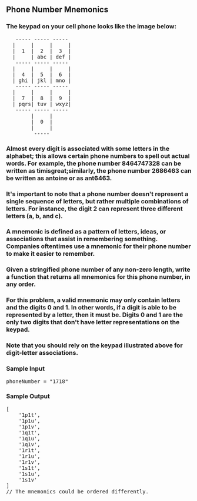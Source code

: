 ## Phone Number Mnemonics

### The keypad on your cell phone looks like the image below:

<pre>   ----- ----- -----
  |     |     |     |
  |  1  |  2  |  3  |
  |     | abc | def |
   ----- ----- -----
  |     |     |     |
  |  4  |  5  |  6  |
  | ghi | jkl | mno |
   ----- ----- -----
  |     |     |     |
  |  7  |  8  |  9  |
  | pqrs| tuv | wxyz|
   ----- ----- -----
        |     |
        |  0  |
        |     |
         -----
</pre>

### Almost every digit is associated with some letters in the alphabet; this allows certain phone numbers to spell out actual words. For example, the phone number <span>8464747328</span> can be written as <span>timisgreat</span>;similarly, the phone number <span>2686463</span> can be written as <span>antoine</span> or as <span>ant6463</span>.

### It's important to note that a phone number doesn't represent a single sequence of letters, but rather multiple combinations of letters. For instance, the digit <span>2</span> can represent three different letters (a, b, and c).

### A mnemonic is defined as a pattern of letters, ideas, or associations that assist in remembering something. Companies oftentimes use a mnemonic for their phone number to make it easier to remember.

### Given a stringified phone number of any non-zero length, write a function that returns all mnemonics for this phone number, in any order.

### For this problem, a valid mnemonic may only contain letters and the digits <span>0</span> and <span>1</span>. In other words, if a digit is able to be represented by a letter, then it must be. Digits <span>0</span> and <span>1</span> are the only two digits that don't have letter representations on the keypad.

### Note that you should rely on the keypad illustrated above for digit-letter associations.

<h3>Sample Input</h3>
<pre><span class="CodeEditor-promptParameter">phoneNumber</span> = "1718"
</pre>

<h3>Sample Output</h3>
<pre>
[
    '1p1t', 
    '1p1u', 
    '1p1v', 
    '1q1t', 
    '1q1u', 
    '1q1v', 
    '1r1t', 
    '1r1u', 
    '1r1v', 
    '1s1t', 
    '1s1u', 
    '1s1v'
]
<span class="CodeEditor-promptComment">// The mnemonics could be ordered differently.</span>
</pre>
